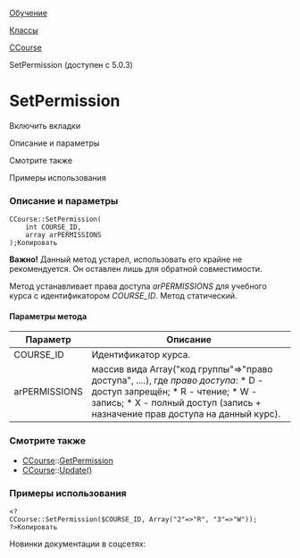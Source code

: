 [Обучение](/api_help/learning/index.php)

[Классы](/api_help/learning/classes/index.php)

[CCourse](/api_help/learning/classes/ccourse/index.php)

SetPermission (доступен с 5.0.3)

SetPermission
=============

Включить вкладки

Описание и параметры

Смотрите также

Примеры использования

### Описание и параметры

```
CCourse::SetPermission(
	int COURSE_ID,
	array arPERMISSIONS
);Копировать
```

**Важно!** Данный метод устарел, использовать его крайне не рекомендуется. Он оставлен лишь для обратной совместимости.

Метод устанавливает права доступа *arPERMISSIONS* для учебного курса с идентификатором *COURSE\_ID*. Метод статический.

#### Параметры метода

| Параметр | Описание |
| --- | --- |
| COURSE\_ID | Идентификатор курса. |
| arPERMISSIONS | массив вида Array("код группы"=>"право доступа", ....), где *право доступа*:  * D - доступ запрещён; * R - чтение; * W - запись; * X - полный доступ (запись + назначение прав доступа на данный курс). |

### Смотрите также

* [CCourse](/api_help/learning/classes/ccourse/index.php)::[GetPermission](/api_help/learning/classes/ccourse/getpermission.php)
* [CCourse](/api_help/learning/classes/ccourse/index.php)::[Update()](/api_help/learning/classes/ccourse/update.php)

### Примеры использования

```
<?
CCourse::SetPermission($COURSE_ID, Array("2"=>"R", "3"=>"W"));
?>Копировать
```

Новинки документации в соцсетях: